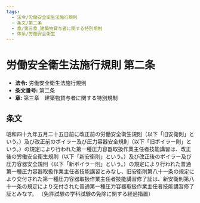 ```yaml
---
tags:
  - 法令/労働安全衛生法施行規則
  - 条文/第二条
  - 章/第三章_建築物貸与者に関する特別規制
  - 体系/労働安全衛生
---
```

# 労働安全衛生法施行規則 第二条

- **法令:** 労働安全衛生法施行規則
- **条文番号:** 第二条
- **章:** 第三章　建築物貸与者に関する特別規制

## 条文
昭和四十九年五月二十五日前に改正前の労働安全衛生規則（以下「旧安衛則」という。）及び改正前のボイラー及び圧力容器安全規則（以下「旧ボイラー則」という。）の規定により行われた第一種圧力容器取扱作業主任者技能講習は、改正後の労働安全衛生規則（以下「新安衛則」という。）及び改正後のボイラー及び圧力容器安全規則（以下「新ボイラー則」という。）の規定により行われた普通第一種圧力容器取扱作業主任者技能講習とみなし、旧安衛則第八十一条の規定により交付された第一種圧力容器取扱作業主任者技能講習修了証は、新安衛則第八十一条の規定により交付された普通第一種圧力容器取扱作業主任者技能講習修了証とみなす。
（免許試験の学科試験の免除に関する経過措置）

